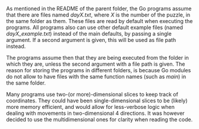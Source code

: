 As mentioned in the README of the parent folder, the Go programs assume that there are files named *dayX.txt*, where *X* is the number of the puzzle, in the same folder as them. These files are read by default when executing the programs. All programs also can use other default example files (named *dayX_example.txt*) instead of the main defaults, by passing a single argument. If a second argument is given, this will be used as file path instead. 

The programs assume then that they are being executed from the folder in which they are, unless the second argument with a file path is given. The reason for storing the programs in different folders, is because Go modules do not allow to have files with the same function names (such as *main*) in the same folder.

Many programs use two-(or more)-dimensional slices to keep track of coordinates. They could have been single-dimensional slices to be (likely) more memory efficient, and would allow for less-verbose logic when dealing with movements in two-dimensional 4 directions. It was however decided to use the multidimensional ones for clarity when reading the code.